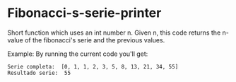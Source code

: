 # Fibonacci-s-serie-printer
Short function which uses an int number n. 
Given n, this code returns the n-value of the fibonacci's serie and the previous values.

Example:
By running the current code you'll get:

    Serie completa:  [0, 1, 1, 2, 3, 5, 8, 13, 21, 34, 55]
    Resultado serie:  55
